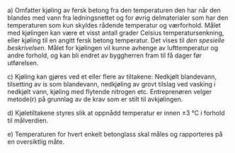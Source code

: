 a) Omfatter kjøling av fersk betong fra den temperaturen den har når den blandes med vann fra ledningsnettet og for øvrig delmaterialer som har den temperaturen som kun skyldes rådende temperatur og værforhold.
Målet med kjølingen kan være et visst antall grader Celsius temperatursenkning, eller kjøling til en angitt fersk betong temperatur. Det vises til *den spesielle beskrivelsen*. Målet for kjølingen vil kunne avhenge av lufttemperatur og andre forhold, og kan bli endret av byggherren fram til få dager før utførelsen.

c) Kjøling kan gjøres ved et eller flere av tiltakene: Nedkjølt blandevann, tilsetting av is som blandevann, nedkjøling av grovt tilslag ved vasking i nedkjølt vann, kjøling med flytende nitrogen etc. Entreprenøren velger metode(r) på grunnlag av de krav som er stilt til avkjølingen.

d) Kjøletiltakene styres slik at oppnådd temperatur er innen ±3 °C i forhold til målverdien.

e) Temperaturen for hvert enkelt betonglass skal måles og rapporteres på en oversiktlig måte.

